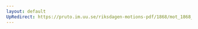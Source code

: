 ```yaml
---
layout: default
UpRedirect: https://pruto.im.uu.se/riksdagen-motions-pdf/1868/mot_1868__ak__209.pdf
---
```

